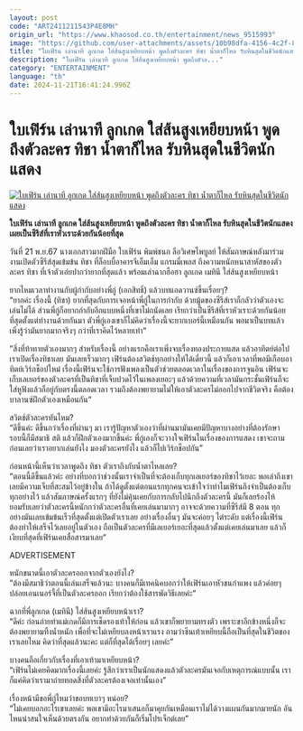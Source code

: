 ```yaml
---
layout: post
code: "ART2411211543P4E8MH"
origin_url: "https://www.khaosod.co.th/entertainment/news_9515993"
image: "https://github.com/user-attachments/assets/10b98dfa-4156-4c2f-8dc2-d83e6633fe63"
title: "ใบเฟิร์น เล่านาที ลูกเกด ใส่ส้นสูงเหยียบหน้า พูดถึงตัวละคร ทิชา น้ำตาก็ไหล รับหินสุดในชีวิตนักแสดง"
description: "ใบเฟิร์น เล่านาที ลูกเกด ใส่ส้นสูงเหยียบหน้า พูดถึงตัวล..."
category: "ENTERTAINMENT"
language: "th"
date: 2024-11-21T16:41:24.996Z
---
```


# ใบเฟิร์น เล่านาที ลูกเกด ใส่ส้นสูงเหยียบหน้า พูดถึงตัวละคร ทิชา น้ำตาก็ไหล รับหินสุดในชีวิตนักแสดง

[![ใบเฟิร์น เล่านาที ลูกเกด ใส่ส้นสูงเหยียบหน้า พูดถึงตัวละคร ทิชา น้ำตาก็ไหล รับหินสุดในชีวิตนักแสดง](https://www.khaosod.co.th/wpapp/uploads/2024/11/baifern.jpg "ใบเฟิร์น เล่านาที ลูกเกด ใส่ส้นสูงเหยียบหน้า พูดถึงตัวละคร ทิชา น้ำตาก็ไหล รับหินสุดในชีวิตนักแสดง")](https://www.khaosod.co.th/wpapp/uploads/2024/11/baifern.jpg)

**ใบเฟิร์น เล่านาที ลูกเกด ใส่ส้นสูงเหยียบหน้า พูดถึงตัวละคร ทิชา น้ำตาก็ไหล รับหินสุดในชีวิตนักแสดง เผยเป็นซีรีส์ที่เราหัวเราะด้วยกันน้อยที่สุด**

วันที่ 21 พ.ย.67 นางเอกสาวมากฝีมือ ใบเฟิร์น พิมพ์ชนก ลือวิเศษไพบูลย์ ให้สัมภาษณ์หลังมาร่วมงานเปิดตัวซีรีส์สุดเข้มข้น ทิชา ที่ล็อบบี้อาคารจีเอ็มเอ็ม แกรมมี่เพลส ถึงความหนักหนาสาหัสของตัวละคร ทิชา ที่เจ้าตัวเอ่ยปากว่ายากที่สุดแล้ว พร้อมเล่าฉากฮือฮา ลูกเกด เมทินี ใส่ส้นสูงเหยียบหน้า

ยากไหมเวลาทำงานกับผู้กำกับอย่างพี่กู่ (เอกสิทธิ์) แล้วบทแอดวานซ์ขึ้นเรื่อยๆ?  
“ยากค่ะ เรื่องนี้ (ทิชา) ยากที่สุดกับการเจอหน้าพี่กู่ในการกำกับ ด้วยมู้ดของซีรีส์เราก็กลัวว่าตัวเองจะเล่นไม่ได้ ส่วนพี่กู่ก็อยากกำกับอีกแบบหนึ่งที่เขาไม่ถนัดเลย เรียกว่าเป็นซีรีส์ที่เราหัวเราะด้วยกันน้อยที่สุดตั้งแต่ทำงานด้วยกันมา ตัวพี่กู่เองเขาก็ไม่คิดว่าเรื่องนี้จะยากเบอร์นี้เหมือนกัน พอมาเป็นบทแล้วเพิ่งรู้ว่ามันยากมากจริงๆ กว่าที่เราคิดไว้หลายเท่า“

”สิ่งที่ท้าทายตัวเองมากๆ สำหรับเรื่องนี้ อย่างแรกคือเราเพิ่งจบเรื่องทองประกายแสด แล้วอาทิตย์ต่อไปเราเปิดเรื่องทิชาเลย มันเลยเร็วมากๆ เฟิร์นต้องสวิตช์ทุกอย่างให้ได้เดี๋ยวนี้ แล้วก็เอาเวลาที่พอมีเกือบอาทิตย์เวิร์กช็อปใหม่ เรื่องนี้เฟิร์นจะใช้การฟังเพลงเป็นตัวช่วยตลอดเวลาในเรื่องของการจูนอิน เฟิร์นจะเก็บเลเยอร์ของตัวละครที่เป็นทิชาที่เจ็บปวดไว้ในเพลงเยอะๆ แล้วด้วยความที่เวลามันกระชั้นเฟิร์นก็จะใส่หูฟังแล้วก็อยู่กับตรงนี้ตลอดเวลา รวมถึงต้องพยายามไม่ให้เอาตัวละครไม่ออกไปจากชีวิตจริง คือต้องบาลานซ์ฝึกตัวเองเหมือนกัน“

สวิตช์ตัวละครทันไหม?  
“ดีขึ้นค่ะ ดีขึ้นกว่าเรื่องที่ผ่านๆ มา เรารู้ปัญหาตัวเองว่าที่ผ่านมามันเคยมีปัญหาบางอย่างที่ต้องรักษา รอบนี้ก็มีสมาธิ สติ แล้วก็ฝึกตัวเองมากขึ้นค่ะ พี่กู่เองก็จะวางใจเฟิร์นในเรื่องของการแสดง เขาจะถามก่อนเลยว่าเราอยากเล่นยังไง มองตัวละครยังไง แล้วก็ไปเวิร์กช็อปกัน”

ก่อนหน้านี้เห็นว่าเวลาพูดถึง ทิชา ตัวเราถึงกับน้ำตาไหลเลย?  
“ตอนนี้ดีขึ้นแล้วค่ะ อย่างที่บอกว่าช่วงนั้นเราจำเป็นที่จะต้องเก็บทุกเลเยอร์ของทิชาไว้เยอะ พอเล่าถึงเขาเลยมีความเจ็บที่สะสมไว้อยู่ข้างใน ถ้าได้ดูตั้งแต่ตอนแรกทุกคนจะเข้าใจว่าทำไมเฟิร์นถึงจำเป็นต้องเก็บทุกอย่างไว้ แล้วสัมภาษณ์ครั้งแรกๆ ที่ยังไม่คุ้นเคยกับการกลับไปนึกถึงตัวละครนี้ มันก็เลยร้องไห้ ยอมรับเลยว่าตัวละครนี้หนักกว่าตัวละครอื่นที่เคยเล่นมามากๆ อาจจะด้วยความที่ซีรีส์มี 8 ตอน ทุกอย่างมันเลยเข้มข้นเร็วที่สุดตั้งแต่เปิดตัวเราเลย อย่างเรื่องอื่นๆ มันจะค่อยๆ ไต่ระดับ แต่เรื่องนี้เฟิร์นต้องทำให้เสร็จไว้เลยอยู่ในตัวเอง ถือเป็นตัวละครที่มีเลเยอร์เยอะที่สุดแล้วตั้งแต่เคยเล่นมาเลย แล้วก็เงียบที่สุดที่เฟิร์นเคยสื่อสารมาเลย“

ADVERTISEMENT

หนักขนาดนี้เอาตัวละครออกจากตัวเองยังไง?  
”ต้องมีสมาธิว่าตอนนี้เล่นเสร็จแล้วนะ บางคนก็มีเทคนิคบอกว่าให้เฟิร์นเอาหัวชนกำแพง แล้วค่อยๆ ปล่อยเอนเนอร์จี้ที่เป็นตัวละครออก เรียกว่าต้องใช้สารพัดวิธีเลยค่ะ“

ฉากที่พี่ลูกเกด (เมทินี) ใส่ส้นสูงเหยียบหน้าเรา?  
“ดีค่ะ ก่อนถ่ายทำแม่เกดก็มีการเช็ดรองเท้าให้ก่อน แล้วเขาก็พยายามทรงตัว เพราะขาอีกข้างหนึ่งก็จะต้องพยายามทิ้งน้ำหนัก เพื่อที่จะไม่เหยียบลงหน้าเราแรง ถามว่าซีนเท้าเหยียบนี้ถือเป็นที่สุดในชีวิตของเราเลยไหม คิดว่าที่สุดแล้วนะคะ แต่ก็ที่สุดได้เรื่อยๆ เลยค่ะ”

บางคนถือเกี่ยวกับเรื่องที่เอาเท้ามาเหยียบหน้า?  
“เฟิร์นไม่เคยคิดมากเรื่องนี้เลยค่ะ รู้สึกว่าเราเป็นนักแสดงแล้วตัวละครมันเจอกับเหตุการณ์แบบนั้น เราก็แค่คิดว่าเรามาถ่ายทอดสิ่งที่ตัวละครต้องเจอเท่านั้นเอง”

เรื่องหน้ามีขอพี่กู่ไหมว่าขอบทเบาๆ หน่อย?  
“ไม่เคยบอกอะไรเขาเลยค่ะ พอเขามีอะไรมาเสนอก็มาคุยกันเหมือนเราไม่ได้วางแผนกันมากมายนัก อันไหนน่าสนใจเห็นด้วยตรงกัน อยากทำด้วยกันก็เริ่มโปรเจ็กต์เลย”